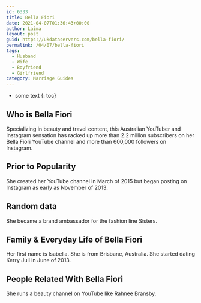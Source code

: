 ```yaml
---
id: 6333
title: Bella Fiori
date: 2021-04-07T01:36:43+00:00
author: Laima
layout: post
guid: https://ukdataservers.com/bella-fiori/
permalink: /04/07/bella-fiori
tags:
  - Husband
  - Wife
  - Boyfriend
  - Girlfriend
category: Marriage Guides
---
```


* some text
{: toc}


## Who is Bella Fiori
                  
                  
                  
Specializing in beauty and travel content, this Australian YouTuber and Instagram sensation has racked up more than 2.2 million subscribers on her Bella Fiori YouTube channel and more than 600,000 followers on Instagram. 
                  
              
            
              
            
                
                
                
## Prior to Popularity
                  
                  
                  
She created her YouTube channel in March of 2015 but began posting on Instagram as early as November of 2013. 
                  
              
            
              
            
                
                
                
## Random data
                  
                  
                  
She became a brand ambassador for the fashion line Sisters. 
                  
              
            
              
            
                
                
                
## Family & Everyday Life of Bella Fiori
                  
                  
                  
Her first name is Isabella. She is from Brisbane, Australia. She started dating Kerry Jull in June of 2013. 
                  
              
            
              
            
                
                
                
## People Related With Bella Fiori
                  
                  
                  
She runs a beauty channel on YouTube like Rahnee Bransby. 
                  
              
            
              
            
                
              
            
              
              
            
            
              
            
          
          
          